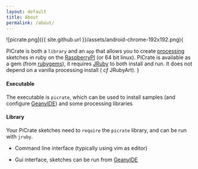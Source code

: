 ```yaml
---
layout: default
title: About
permalink: /about/
---
```

![picrate.png]({{ site.github.url }}/assets/android-chrome-192x192.png){

PiCrate is both a `library` and an `app` that allows you to create [processing][processing] sketches in ruby on the [RaspberryPI][PI] (or 64 bit linux). PiCrate is available as a gem (from [rubygems][rubygems]), it requires [JRuby][jruby] to both install and run. It does not depend on a vanilla processing install ( _cf_ JRubyArt).
}

#### Executable ####

The executable is `picrate`, which can be used to install samples (and configure [GeanyIDE][geany]) and some processing libraries

#### Library ###

Your PiCrate sketches need to `require` the `picrate` library, and can be run with `jruby`.

* Command line interface (typically using vim as editor)

* Gui interface, sketches can be run from [GeanyIDE][geany]




[rubygems]:https://rubygems.org/
[jruby]:https://www.jruby.org/
[PI]:https://www.raspberrypi.org/
[processing]:https://www.processing.org/
[geany]:https://www.geany.org/
